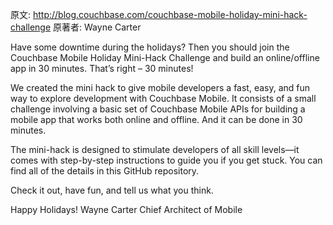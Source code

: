 原文:
http://blog.couchbase.com/couchbase-mobile-holiday-mini-hack-challenge
原著者:
Wayne Carter


Have some downtime during the holidays? Then you should join the Couchbase Mobile Holiday Mini-Hack Challenge and build an online/offline app in 30 minutes. That’s right – 30 minutes!

We created the mini hack to give mobile developers a fast, easy, and fun way to explore development with Couchbase Mobile. It consists of a small challenge involving a basic set of Couchbase Mobile APIs for building a mobile app that works both online and offline. And it can be done in 30 minutes.

The mini-hack is designed to stimulate developers of all skill levels—it comes with step-by-step instructions to guide you if you get stuck. You can find all of the details in this GitHub repository.

Check it out, have fun, and tell us what you think.

Happy Holidays!
Wayne Carter
Chief Architect of Mobile
